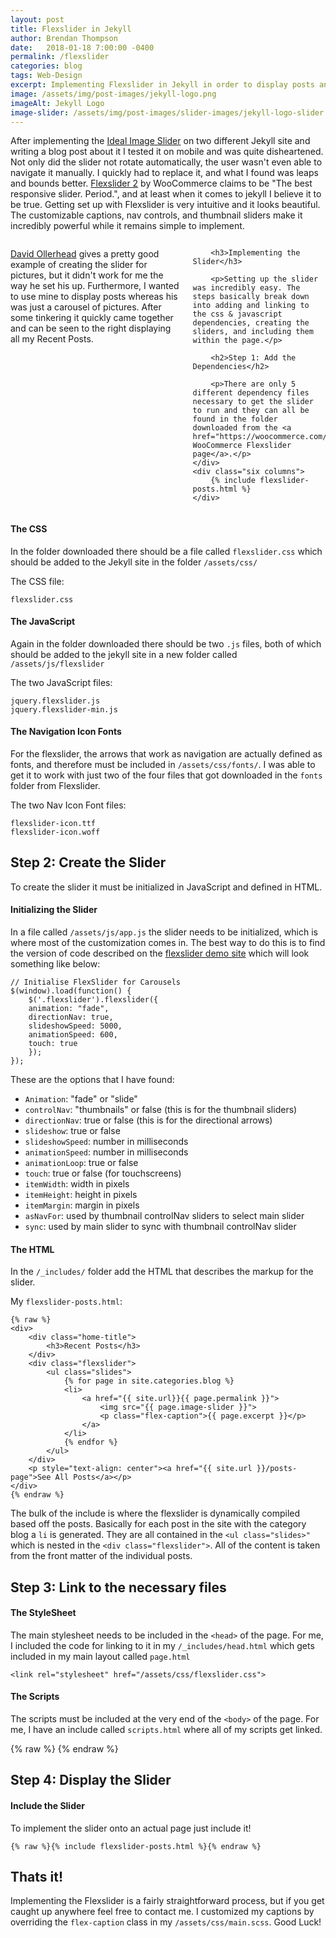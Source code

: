 ```yaml
---
layout: post
title: Flexslider in Jekyll
author: Brendan Thompson
date:   2018-01-18 7:00:00 -0400
permalink: /flexslider
categories: blog
tags: Web-Design
excerpt: Implementing Flexslider in Jekyll in order to display posts and projects
image: /assets/img/post-images/jekyll-logo.png
imageAlt: Jekyll Logo
image-slider: /assets/img/post-images/slider-images/jekyll-logo-slider.png
---
```


After implementing the [Ideal Image Slider](https://jekylltools.github.io/jekyll-ideal-image-slider-include/examples/) on two different Jekyll site and writing a blog post about it I tested it on mobile and was quite disheartened. Not only did the slider not rotate automatically, the user wasn't even able to navigate it manually. I quickly had to replace it, and what I found was leaps and bounds better. [Flexslider 2](http://flexslider.woothemes.com/) by WooCommerce claims to be "The best responsive slider. Period.", and at least when it comes to jekyll I believe it to be true. Getting set up with Flexslider is very intuitive and it looks beautiful. The customizable captions, nav controls, and thumbnail sliders make it incredibly powerful while it remains simple to implement.

<div class="row">
	<div class="six columns">
		<p><a href="http://davidollerhead.com/blog/2013/08/06/lets-build-a-carousel.html">David Ollerhead</a> gives a pretty good example of creating the slider for pictures, but it didn't work for me the way he set his up. Furthermore, I wanted to use mine to display posts whereas his was just a carousel of pictures. After some tinkering it quickly came together and can be seen to the right displaying all my Recent Posts.</p>

		<h3>Implementing the Slider</h3>

		<p>Setting up the slider was incredibly easy. The steps basically break down into adding and linking to the css & javascript dependencies, creating the sliders, and including them within the page.</p>

		<h2>Step 1: Add the Dependencies</h2>

		<p>There are only 5 different dependency files necessary to get the slider to run and they can all be found in the folder downloaded from the <a href="https://woocommerce.com/flexslider/">official WooCommerce Flexslider page</a>.</p>
	</div>
	<div class="six columns">
		{% include flexslider-posts.html %}
	</div>
</div>

#### The CSS

In the folder downloaded there should be a file called `flexslider.css` which should be added to the Jekyll site in the folder `/assets/css/`

The CSS file:

	flexslider.css

#### The JavaScript

Again in the folder downloaded there should be two `.js` files, both of which should be added to the jekyll site in a new folder called `/assets/js/flexslider`

The two JavaScript files:

	jquery.flexslider.js
	jquery.flexslider-min.js

#### The Navigation Icon Fonts

For the flexslider, the arrows that work as navigation are actually defined as fonts, and therefore must be included in `/assets/css/fonts/`. I was able to get it to work with just two of the four files that got downloaded in the `fonts` folder from Flexslider.

The two Nav Icon Font files:

	flexslider-icon.ttf
	flexslider-icon.woff

## Step 2: Create the Slider

To create the slider it must be initialized in JavaScript and defined in HTML.

#### Initializing the Slider

In a file called `/assets/js/app.js` the slider needs to be initialized, which is where most of the customization comes in. The best way to do this is to find the version of code described on the [flexslider demo site](http://flexslider.woothemes.com/) which will look something like below:

	// Initialise FlexSlider for Carousels
	$(window).load(function() {
	    $('.flexslider').flexslider({
	    animation: "fade",
	    directionNav: true,
	    slideshowSpeed: 5000,
	    animationSpeed: 600,
	    touch: true
	    });
	});

These are the options that I have found:

- `Animation`: "fade" or "slide"
- `controlNav`: "thumbnails" or false (this is for the thumbnail sliders)
- `directionNav`: true or false (this is for the directional arrows)
- `slideshow`: true or false
- `slideshowSpeed`: number in milliseconds
- `animationSpeed`: number in milliseconds
- `animationLoop`: true or false
- `touch`: true or false (for touchscreens)
- `itemWidth`: width in pixels
- `itemHeight`: height in pixels
- `itemMargin`: margin in pixels
- `asNavFor`: used by thumbnail controlNav sliders to select main slider
- `sync`: used by main slider to sync with thumbnail controlNav slider

#### The HTML

In the `/_includes/` folder add the HTML that describes the markup for the slider.

My `flexslider-posts.html`:

	{% raw %}
	<div>
	  	<div class="home-title">
	    	<h3>Recent Posts</h3>
	  	</div>
		<div class="flexslider">
			<ul class="slides">
		  		{% for page in site.categories.blog %}
		  		<li>
		  			<a href="{{ site.url}}{{ page.permalink }}">
			    		<img src="{{ page.image-slider }}">
			    		<p class="flex-caption">{{ page.excerpt }}</p>
			    	</a>
		 		</li>
		  		{% endfor %}
			</ul>
		</div>
		<p style="text-align: center"><a href="{{ site.url }}/posts-page">See All Posts</a></p>
	</div>
	{% endraw %}

The bulk of the include is where the flexslider is dynamically compiled based off the posts. Basically for each post in the site with the category blog a `li` is generated. They are all contained in the `<ul class="slides>"` which is nested in the `<div class="flexslider">`. All of the content is taken from the front matter of the individual posts.

## Step 3: Link to the necessary files

#### The StyleSheet

The main stylesheet needs to be included in the `<head>` of the page. For me, I included the code for linking to it in my `/_includes/head.html` which gets included in my main layout called `page.html`

	<link rel="stylesheet" href="/assets/css/flexslider.css">

#### The Scripts

The scripts must be included at the very end of the `<body>` of the page. For me, I have an include called `scripts.html` where all of my scripts get linked.

{% raw %}
	<!-- Flexslider Scripts
	=================================================-->
		<!-- Google CDN Hosted jQuery  -->
		<script src="//ajax.googleapis.com/ajax/libs/jquery/2.0.2/jquery.min.js"></script>
		<!-- Flexslider Library  -->
		<script src="/assets/js/flexslider/jquery.flexslider-min.js"></script>
		<!-- Initialisation Code  -->
		<script src="/assets/js/app.js"></script>
{% endraw %}

## Step 4: Display the Slider

#### Include the Slider

To implement the slider onto an actual page just include it!

	{% raw %}{% include flexslider-posts.html %}{% endraw %}

## Thats it!

Implementing the Flexslider is a fairly straightforward process, but if you get caught up anywhere feel free to contact me. I customized my captions by overriding the `flex-caption` class in my `/assets/css/main.scss`. Good Luck!